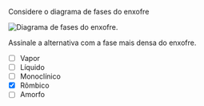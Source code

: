 Considere o diagrama de fases do enxofre

![Diagrama de fases do enxofre.](2C08.svg)

Assinale a alternativa com a fase mais densa do enxofre.

- [ ] Vapor
- [ ] Líquido
- [ ] Monoclínico
- [x] Rômbico
- [ ] Amorfo
